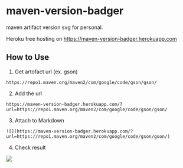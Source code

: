 # maven-version-badger
maven artifact version svg for personal.

Heroku free hosting on https://maven-version-badger.herokuapp.com

## How to Use

1. Get artofact url (ex. gson)
```
https://repo1.maven.org/maven2/com/google/code/gson/gson/
```

2. Add the url
```
https://maven-version-badger.herokuapp.com/?url=https://repo1.maven.org/maven2/com/google/code/gson/gson/
```

3. Attach to Markdown
```
![](https://maven-version-badger.herokuapp.com/?url=https://repo1.maven.org/maven2/com/google/code/gson/gson/)
```

4. Check result

![](https://maven-version-badger.herokuapp.com/?url=https://repo1.maven.org/maven2/com/google/code/gson/gson/)
